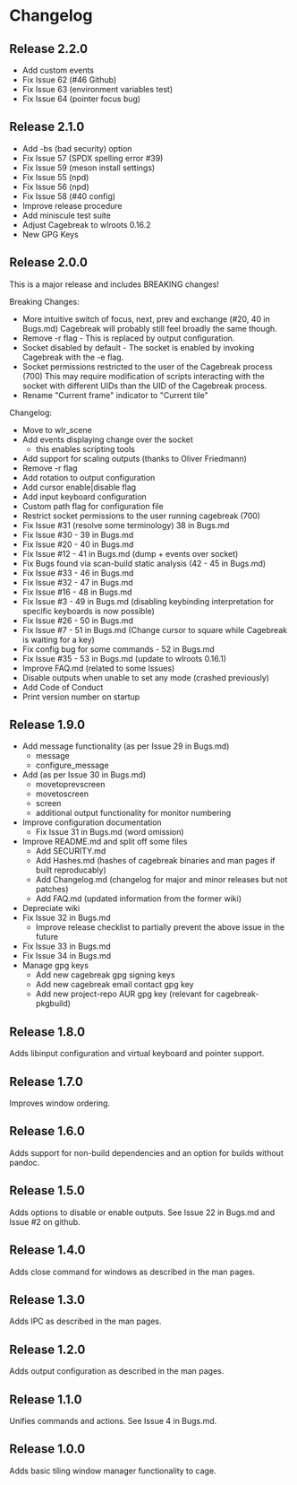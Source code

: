 # Changelog

## Release 2.2.0

  * Add custom events
  * Fix Issue 62 (#46 Github)
  * Fix Issue 63 (environment variables test)
  * Fix Issue 64 (pointer focus bug)

## Release 2.1.0

  * Add -bs (bad security) option
  * Fix Issue 57 (SPDX spelling error #39)
  * Fix Issue 59 (meson install settings)
  * Fix Issue 55 (npd)
  * Fix Issue 56 (npd)
  * Fix Issue 58 (#40 config)
  * Improve release procedure
  * Add miniscule test suite
  * Adjust Cagebreak to wlroots 0.16.2
  * New GPG Keys

## Release 2.0.0

This is a major release and includes BREAKING changes!

Breaking Changes:

  * More intuitive switch of focus, next, prev and exchange (#20, 40 in Bugs.md)
    Cagebreak will probably still feel broadly the same though.
  * Remove -r flag - This is replaced by output configuration.
  * Socket disabled by default - The socket is enabled by invoking Cagebreak with the -e flag.
  * Socket permissions restricted to the user of the Cagebreak process (700)
    This may require modification of scripts interacting with the socket with
    different UIDs than the UID of the Cagebreak process.
  * Rename "Current frame" indicator to "Current tile"

Changelog:

  * Move to wlr_scene
  * Add events displaying change over the socket
    * this enables scripting tools
  * Add support for scaling outputs (thanks to Oliver Friedmann)
  * Remove -r flag
  * Add rotation to output configuration
  * Add cursor enable|disable flag
  * Add input keyboard configuration
  * Custom path flag for configuration file
  * Restrict socket permissions to the user running cagebreak (700)
  * Fix Issue #31 (resolve some terminology) 38 in Bugs.md
  * Fix Issue #30 - 39 in Bugs.md
  * Fix Issue #20 - 40 in Bugs.md
  * Fix Issue #12 - 41 in Bugs.md (dump + events over socket)
  * Fix Bugs found via scan-build static analysis (42 - 45 in Bugs.md)
  * Fix Issue #33 - 46 in Bugs.md
  * Fix Issue #32 - 47 in Bugs.md
  * Fix Issue #16 - 48 in Bugs.md
  * Fix Issue #3 - 49 in Bugs.md (disabling keybinding interpretation for specific keyboards is now possible)
  * Fix Issue #26 - 50 in Bugs.md
  * Fix Issue #7 - 51 in Bugs.md (Change cursor to square while Cagebreak is waiting for a key)
  * Fix config bug for some commands - 52 in Bugs.md
  * Fix Issue #35 - 53 in Bugs.md (update to wlroots 0.16.1)
  * Improve FAQ.md (related to some Issues)
  * Disable outputs when unable to set any mode (crashed previously)
  * Add Code of Conduct
  * Print version number on startup

## Release 1.9.0

- Add message functionality (as per Issue 29 in Bugs.md)
  - message <text>
  - configure_message
- Add (as per Issue 30 in Bugs.md)
  - movetoprevscreen
  - movetoscreen <n>
  - screen <n>
  - additional output functionality for monitor numbering
- Improve configuration documentation
  - Fix Issue 31 in Bugs.md (word omission)
- Improve README.md and split off some files
  - Add SECURITY.md
  - Add Hashes.md (hashes of cagebreak binaries and man pages if built reproducably)
  - Add Changelog.md (changelog for major and minor releases but not patches)
  - Add FAQ.md (updated information from the former wiki)
- Depreciate wiki
- Fix Issue 32 in Bugs.md
  - Improve release checklist to partially prevent the above issue
    in the future
- Fix Issue 33 in Bugs.md
- Fix Issue 34 in Bugs.md
- Manage gpg keys
  - Add new cagebreak gpg signing keys
  - Add new cagebreak email contact gpg key
  - Add new project-repo AUR gpg key (relevant for cagebreak-pkgbuild)

## Release 1.8.0

Adds libinput configuration and virtual keyboard and pointer support.

## Release 1.7.0

Improves window ordering.

## Release 1.6.0

Adds support for non-build dependencies and an option for builds without pandoc.

## Release 1.5.0

Adds options to disable or enable outputs. See Issue 22 in Bugs.md and Issue #2 on github.

## Release 1.4.0

Adds close command for windows as described in the man pages.

## Release 1.3.0

Adds IPC as described in the man pages.

## Release 1.2.0

Adds output configuration as described in the man pages.

## Release 1.1.0

Unifies commands and actions. See Issue 4 in Bugs.md.

## Release 1.0.0

Adds basic tiling window manager functionality to cage.


